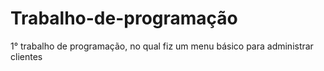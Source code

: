 # Trabalho-de-programação
1° trabalho de programação, no qual fiz um menu básico para administrar clientes
